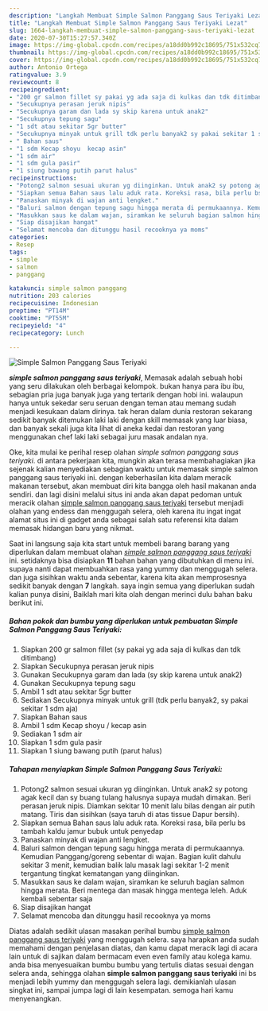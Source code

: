 ```yaml
---
description: "Langkah Membuat Simple Salmon Panggang Saus Teriyaki Lezat"
title: "Langkah Membuat Simple Salmon Panggang Saus Teriyaki Lezat"
slug: 1664-langkah-membuat-simple-salmon-panggang-saus-teriyaki-lezat
date: 2020-07-30T15:27:57.340Z
image: https://img-global.cpcdn.com/recipes/a18dd0b992c18695/751x532cq70/simple-salmon-panggang-saus-teriyaki-foto-resep-utama.jpg
thumbnail: https://img-global.cpcdn.com/recipes/a18dd0b992c18695/751x532cq70/simple-salmon-panggang-saus-teriyaki-foto-resep-utama.jpg
cover: https://img-global.cpcdn.com/recipes/a18dd0b992c18695/751x532cq70/simple-salmon-panggang-saus-teriyaki-foto-resep-utama.jpg
author: Antonio Ortega
ratingvalue: 3.9
reviewcount: 8
recipeingredient:
- "200 gr salmon fillet sy pakai yg ada saja di kulkas dan tdk ditimbang"
- "Secukupnya perasan jeruk nipis"
- "Secukupnya garam dan lada sy skip karena untuk anak2"
- "Secukupnya tepung sagu"
- "1 sdt atau sekitar 5gr butter"
- "Secukupnya minyak untuk grill tdk perlu banyak2 sy pakai sekitar 1 sdm aja"
- " Bahan saus"
- "1 sdm Kecap shoyu  kecap asin"
- "1 sdm air"
- "1 sdm gula pasir"
- "1 siung bawang putih parut halus"
recipeinstructions:
- "Potong2 salmon sesuai ukuran yg diinginkan. Untuk anak2 sy potong agak kecil dan sy buang tulang halusnya supaya mudah dimakan. Beri perasan jeruk nipis. Diamkan sekitar 10 menit lalu bilas dengan air putih matang. Tiris dan sisihkan (saya taruh di atas tissue Dapur bersih)."
- "Siapkan semua Bahan saus lalu aduk rata. Koreksi rasa, bila perlu bs tambah kaldu jamur bubuk untuk penyedap"
- "Panaskan minyak di wajan anti lengket."
- "Baluri salmon dengan tepung sagu hingga merata di permukaannya. Kemudian Panggang/goreng sebentar di wajan. Bagian kulit dahulu sekitar 3 menit, kemudian balik lalu masak lagi sekitar 1-2 menit tergantung tingkat kematangan yang diinginkan."
- "Masukkan saus ke dalam wajan, siramkan ke seluruh bagian salmon hingga merata. Beri mentega dan masak hingga mentega leleh. Aduk kembali sebentar saja"
- "Siap disajikan hangat"
- "Selamat mencoba dan ditunggu hasil recooknya ya moms"
categories:
- Resep
tags:
- simple
- salmon
- panggang

katakunci: simple salmon panggang 
nutrition: 203 calories
recipecuisine: Indonesian
preptime: "PT14M"
cooktime: "PT55M"
recipeyield: "4"
recipecategory: Lunch

---
```



![Simple Salmon Panggang Saus Teriyaki](https://img-global.cpcdn.com/recipes/a18dd0b992c18695/751x532cq70/simple-salmon-panggang-saus-teriyaki-foto-resep-utama.jpg)

<b><i>simple salmon panggang saus teriyaki</i></b>, Memasak adalah sebuah hobi yang seru dilakukan oleh berbagai kelompok. bukan hanya para ibu ibu, sebagian pria juga banyak juga yang tertarik dengan hobi ini. walaupun hanya untuk sekedar seru seruan dengan teman atau memang sudah menjadi kesukaan dalam dirinya. tak heran dalam dunia restoran sekarang sedikit banyak ditemukan laki laki dengan skill memasak yang luar biasa, dan banyak sekali juga kita lihat di aneka kedai dan restoran yang menggunakan chef laki laki sebagai juru masak andalan nya.

Oke, kita mulai ke perihal resep olahan <i>simple salmon panggang saus teriyaki</i>. di antara pekerjaan kita, mungkin akan terasa membahagiakan jika sejenak kalian menyediakan sebagian waktu untuk memasak simple salmon panggang saus teriyaki ini. dengan keberhasilan kita dalam meracik makanan tersebut, akan membuat diri kita bangga oleh hasil makanan anda sendiri. dan lagi disini melalui situs ini anda akan dapat pedoman untuk meracik olahan <u>simple salmon panggang saus teriyaki</u> tersebut menjadi olahan yang endess dan menggugah selera, oleh karena itu ingat ingat alamat situs ini di gadget anda sebagai salah satu referensi kita dalam memasak hidangan baru yang nikmat.




Saat ini langsung saja kita start untuk membeli barang barang yang diperlukan dalam membuat olahan <u><i>simple salmon panggang saus teriyaki</i></u> ini. setidaknya bisa disiapkan <b>11</b> bahan bahan yang dibutuhkan di menu ini. supaya nanti dapat membuahkan rasa yang yummy dan menggugah selera. dan juga sisihkan waktu anda sebentar, karena kita akan memprosesnya sedikit banyak dengan <b>7</b> langkah. saya ingin semua yang diperlukan sudah kalian punya disini, Baiklah mari kita olah dengan merinci dulu bahan baku berikut ini.

<!--inarticleads1-->

##### Bahan pokok dan bumbu yang diperlukan untuk pembuatan Simple Salmon Panggang Saus Teriyaki:

1. Siapkan 200 gr salmon fillet (sy pakai yg ada saja di kulkas dan tdk ditimbang)
1. Siapkan Secukupnya perasan jeruk nipis
1. Gunakan Secukupnya garam dan lada (sy skip karena untuk anak2)
1. Gunakan Secukupnya tepung sagu
1. Ambil 1 sdt atau sekitar 5gr butter
1. Sediakan Secukupnya minyak untuk grill (tdk perlu banyak2, sy pakai sekitar 1 sdm aja)
1. Siapkan  Bahan saus
1. Ambil 1 sdm Kecap shoyu / kecap asin
1. Sediakan 1 sdm air
1. Siapkan 1 sdm gula pasir
1. Siapkan 1 siung bawang putih (parut halus)




<!--inarticleads2-->

##### Tahapan menyiapkan Simple Salmon Panggang Saus Teriyaki:

1. Potong2 salmon sesuai ukuran yg diinginkan. Untuk anak2 sy potong agak kecil dan sy buang tulang halusnya supaya mudah dimakan. Beri perasan jeruk nipis. Diamkan sekitar 10 menit lalu bilas dengan air putih matang. Tiris dan sisihkan (saya taruh di atas tissue Dapur bersih).
1. Siapkan semua Bahan saus lalu aduk rata. Koreksi rasa, bila perlu bs tambah kaldu jamur bubuk untuk penyedap
1. Panaskan minyak di wajan anti lengket.
1. Baluri salmon dengan tepung sagu hingga merata di permukaannya. Kemudian Panggang/goreng sebentar di wajan. Bagian kulit dahulu sekitar 3 menit, kemudian balik lalu masak lagi sekitar 1-2 menit tergantung tingkat kematangan yang diinginkan.
1. Masukkan saus ke dalam wajan, siramkan ke seluruh bagian salmon hingga merata. Beri mentega dan masak hingga mentega leleh. Aduk kembali sebentar saja
1. Siap disajikan hangat
1. Selamat mencoba dan ditunggu hasil recooknya ya moms




Diatas adalah sedikit ulasan masakan perihal bumbu <u>simple salmon panggang saus teriyaki</u> yang menggugah selera. saya harapkan anda sudah memahami dengan penjelasan diatas, dan kamu dapat meracik lagi di acara lain untuk di sajikan dalam bermacam even even family atau kolega kamu. anda bisa menyesuaikan bumbu bumbu yang tertulis diatas sesuai dengan selera anda, sehingga olahan <b>simple salmon panggang saus teriyaki</b> ini bs menjadi lebih yummy dan menggugah selera lagi. demikianlah ulasan singkat ini, sampai jumpa lagi di lain kesempatan. semoga hari kamu menyenangkan.
